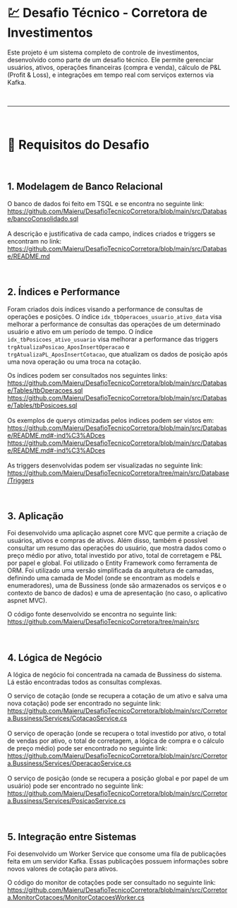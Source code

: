 # 💹 Desafio Técnico - Corretora de Investimentos

Este projeto é um sistema completo de controle de investimentos, desenvolvido como parte de um desafio técnico. Ele permite gerenciar usuários, ativos, operações financeiras (compra e venda), cálculo de P&L (Profit & Loss), e integrações em tempo real com serviços externos via Kafka.

<br />

---

<br />

# 📌 Requisitos do Desafio

<br />

## 1. Modelagem de Banco Relacional

O banco de dados foi feito em TSQL e se encontra no seguinte link:
https://github.com/Maieru/DesafioTecnicoCorretora/blob/main/src/Database/bancoConsolidado.sql
<br />
<br />
A descrição e justificativa de cada campo, índices criados e triggers se encontram no link: 
https://github.com/Maieru/DesafioTecnicoCorretora/blob/main/src/Database/README.md

<br />

## 2. Índices e Performance

Foram criados dois índices visando a performance de consultas de operações e posições. O índice `idx_tbOperacoes_usuario_ativo_data` visa melhorar a performance de consultas das operações de um determinado usuário e ativo em um período de tempo. O índice `idx_tbPosicoes_ativo_usuario` visa melhorar a performance das triggers `trgAtualizaPosicao_AposInsertOperacao` e `trgAtualizaPL_AposInsertCotacao`, que atualizam os dados de posição após uma nova operação ou uma troca na cotação.

Os índices podem ser consultados nos seguintes links:
https://github.com/Maieru/DesafioTecnicoCorretora/blob/main/src/Database/Tables/tbOperacoes.sql
https://github.com/Maieru/DesafioTecnicoCorretora/blob/main/src/Database/Tables/tbPosicoes.sql
<br />
<br />
Os exemplos de querys otimizadas pelos indices podem ser vistos em:
https://github.com/Maieru/DesafioTecnicoCorretora/blob/main/src/Database/README.md#-ind%C3%ADces
https://github.com/Maieru/DesafioTecnicoCorretora/blob/main/src/Database/README.md#-ind%C3%ADces
<br />
<br />
As triggers desenvolvidas podem ser visualizadas no seguinte link:
https://github.com/Maieru/DesafioTecnicoCorretora/tree/main/src/Database/Triggers

<br />

## 3. Aplicação

Foi desenvolvido uma aplicação aspnet core MVC que permite a criação de usuários, ativos e compras de ativos. Além disso, também é possível consultar um resumo das operações do usuário, que mostra dados como o preço médio por ativo, total investido por ativo, total de corretagem e P&L por papel e global. Foi utilizado o Entity Framework como ferramenta de ORM. Foi utilizado uma versão simplificada da arquitetura de camadas, definindo uma camada de Model (onde se encontram as models e enumeradores), uma de Bussiness (onde são armazenados os serviços e o contexto de banco de dados) e uma de apresentação (no caso, o aplicativo aspnet MVC).

O código fonte desenvolvido se encontra no seguinte link:
https://github.com/Maieru/DesafioTecnicoCorretora/tree/main/src

<br />

## 4. Lógica de Negócio

A lógica de negócio foi concentrada na camada de Bussiness do sistema. Lá estão encontradas todos as consultas complexas.

O serviço de cotação (onde se recupera a cotação de um ativo e salva uma nova cotação) pode ser encontrado no seguinte link:
https://github.com/Maieru/DesafioTecnicoCorretora/blob/main/src/Corretora.Bussiness/Services/CotacaoService.cs
<br />
<br />
O serviço de operação (onde se recupera o total investido por ativo, o total de vendas por ativo, o total de corretagem, a lógica de compra e o cálculo de preço médio) pode ser encontrado no seguinte link:
https://github.com/Maieru/DesafioTecnicoCorretora/blob/main/src/Corretora.Bussiness/Services/OperacaoService.cs
<br />
<br />
O serviço de posição (onde se recupera a posição global e por papel de um usuário) pode ser encontrado no seguinte link:
https://github.com/Maieru/DesafioTecnicoCorretora/blob/main/src/Corretora.Bussiness/Services/PosicaoService.cs

<br />

## 5. Integração entre Sistemas

Foi desenvolvido um Worker Service que consome uma fila de publicações feita em um servidor Kafka. Essas publicações possuem informações sobre novos valores de cotação para ativos.

O código do monitor de cotações pode ser consultado no seguinte link:
https://github.com/Maieru/DesafioTecnicoCorretora/blob/main/src/Corretora.MonitorCotacoes/MonitorCotacoesWorker.cs
